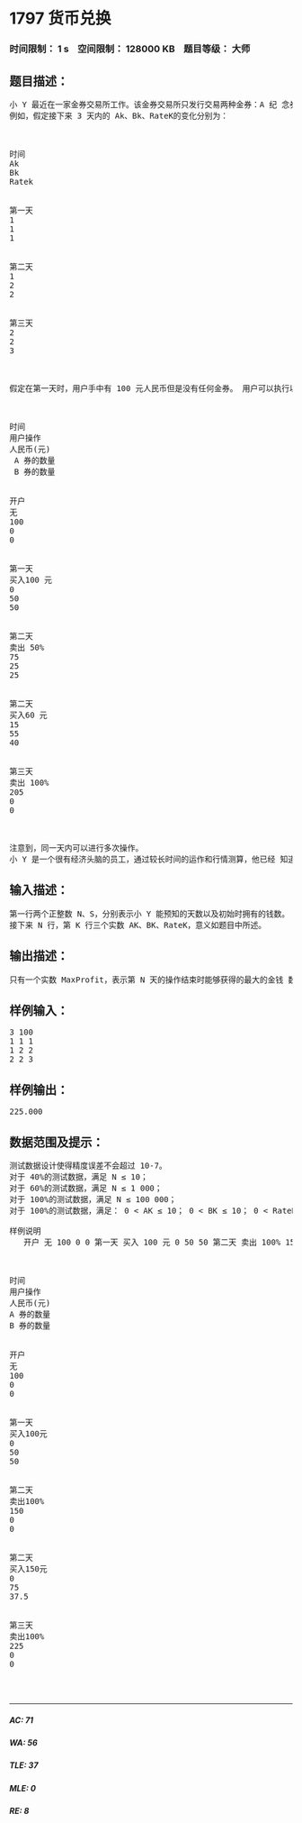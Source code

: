 # 1797 货币兑换   
### 时间限制： 1 s&nbsp;&nbsp;&nbsp;&nbsp;空间限制： 128000 KB&nbsp;&nbsp;&nbsp;&nbsp;题目等级： 大师  
## 题目描述：  

<pre>
小 Y 最近在一家金券交易所工作。该金券交易所只发行交易两种金券：A 纪 念券（以下简称 A 券）和 B 纪念券（以下简称 B 券）。每个持有金券的顾客都有 一个自己的帐户。金券的数目可以是一个实数。 每天随着市场的起伏波动，两种金券都有自己当时的价值，即每一单位金券 当天可以兑换的人民币数目。我们记录第 K 天中 A 券和 B 券的价值分别为 AK和 BK（元/单位金券）。 为了方便顾客，金券交易所提供了一种非常方便的交易方式：比例交易法。 比例交易法分为两个方面： a) 卖出金券：顾客提供一个[0，100]内的实数 OP 作为卖出比例，其意 义为：将 OP%的 A 券和 OP%的 B 券以当时的价值兑换为人民币； b) 买入金券：顾客支付 IP 元人民币，交易所将会兑换给用户总价值为 IP 的金券，并且，满足提供给顾客的 A 券和 B 券的比例在第 K 天恰好为 RateK；   
例如，假定接下来 3 天内的 Ak、Bk、RateK的变化分别为：



时间
Ak
Bk
Ratek


第一天
1
1
1


第二天
1
2
2


第三天
2
2
3



假定在第一天时，用户手中有 100 元人民币但是没有任何金券。 用户可以执行以下的操作：



时间
用户操作
人民币(元)
 A 券的数量
 B 券的数量


开户
无
100
0
0


第一天
买入100 元
0
50
50


第二天
卖出 50%
75
25
25


第二天
买入60 元
15
55
40


第三天 
卖出 100%
205
0
0



注意到，同一天内可以进行多次操作。   
小 Y 是一个很有经济头脑的员工，通过较长时间的运作和行情测算，他已经 知道了未来 N 天内的 A 券和 B 券的价值以及 Rate。他还希望能够计算出来，如 果开始时拥有 S 元钱，那么 N 天后最多能够获得多少元钱。
</pre>
  
  
## 输入描述：  

<pre>
第一行两个正整数 N、S，分别表示小 Y 能预知的天数以及初始时拥有的钱数。  
接下来 N 行，第 K 行三个实数 AK、BK、RateK，意义如题目中所述。
</pre>
  
  
## 输出描述：  

<pre>
只有一个实数 MaxProfit，表示第 N 天的操作结束时能够获得的最大的金钱 数目。答案保留 3 位小数。
</pre>
  
  
## 样例输入：  

<pre>
3 100
1 1 1
1 2 2
2 2 3
</pre>
  
  
## 样例输出：  

<pre>
225.000
</pre>
  
  
## 数据范围及提示：  

<pre>
测试数据设计使得精度误差不会超过 10-7。
对于 40%的测试数据，满足 N ≤ 10；
对于 60%的测试数据，满足 N ≤ 1 000；
对于 100%的测试数据，满足 N ≤ 100 000；   
对于 100%的测试数据，满足： 0 < AK ≤ 10； 0 < BK ≤ 10； 0 < RateK ≤ 100；MaxProfit ≤ 109；
 
样例说明
   开户 无 100 0 0 第一天 买入 100 元 0 50 50 第二天 卖出 100% 150 0 0 第二天 买入 150 元 0 75 37.5 第三天 卖出 100% 225 0 0



时间
用户操作
人民币(元)
A 券的数量
B 券的数量


开户
无
100
0
0


第一天
买入100元
0
50
50


第二天
卖出100%
150
0
0


第二天
买入150元
0
75
37.5


第三天
卖出100%
225
0
0



</pre>
  
  
***  

##### AC: 71  
##### WA: 56  
##### TLE: 37  
##### MLE: 0  
##### RE: 8  
